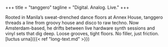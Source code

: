 +++
title = "tanggero"
tagline = "Digital. Analog. Live."
+++

Rooted in Manila’s sweat-drenched dance floors at Annex House, tanggero threads
a line from groovy house and disco to raw techno. Now Amsterdam-based, he drifts
between live hardware synth sessions and vinyl sets that dig deep. Loose
grooves, tight floors. No filler, just friction. [luctus
urna]({{< ref "long-text.md" >}})
